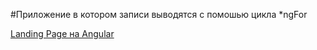#Приложение в котором записи выводятся с помошью цикла *ngFor

[Landing Page на Angular](https://saqhan.github.io/prelude/)
